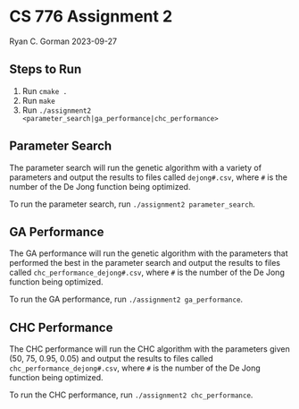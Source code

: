 CS 776 Assignment 2
===================
Ryan C. Gorman
2023-09-27

## Steps to Run
1. Run `cmake .`
2. Run `make`
3. Run `./assignment2 <parameter_search|ga_performance|chc_performance>`

## Parameter Search
The parameter search will run the genetic algorithm with a variety of
parameters and output the results to files called `dejong#.csv`, where `#` is
the number of the De Jong function being optimized.

To run the parameter search, run `./assignment2 parameter_search`.

## GA Performance
The GA performance will run the genetic algorithm with the parameters that
performed the best in the parameter search and output the results to files
called `chc_performance_dejong#.csv`, where `#` is the number of the De Jong 
function being optimized.

To run the GA performance, run `./assignment2 ga_performance`.

## CHC Performance
The CHC performance will run the CHC algorithm with the parameters given
(50, 75, 0.95, 0.05) and output the results to files called
`chc_performance_dejong#.csv`, where `#` is the number of the De Jong
function being optimized.

To run the CHC performance, run `./assignment2 chc_performance`.